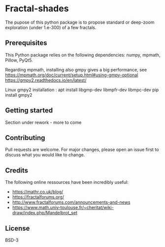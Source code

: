 
# Fractal-shades
The pupose of this python package is to propose standard or deep-zoom exploration (under 1.e-300) of a few fractals.

## Prerequisites
This Python package relies on the following dependencies:
numpy, mpmath, Pillow, PyQt5.

Regarding mpmath, installing also gmpy gives a big performance, see 
https://mpmath.org/doc/current/setup.html#using-gmpy-optional
https://gmpy2.readthedocs.io/en/latest/

Linux gmpy2 installation :
apt install libgmp-dev libmpfr-dev libmpc-dev
pip install gmpy2

## Getting started
Section under rework - more to come

## Contributing
Pull requests are welcome. For major changes, please open an issue first to discuss what you would like to change.

## Credits
The following online ressources have been incredibly useful:

* https://mathr.co.uk/blog/
* https://fractalforums.org/
* http://www.fractalforums.com/announcements-and-news
* https://www.math.univ-toulouse.fr/~cheritat/wiki-draw/index.php/Mandelbrot_set

## License
BSD-3

